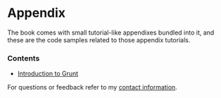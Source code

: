 # Appendix

The book comes with small tutorial-like appendixes bundled into it, and these are the code samples related to those appendix tutorials.

### Contents

- [Introduction to Grunt](https://github.com/bevacqua/buildfirst/tree/master/appendixes/introduction-to-grunt)

For questions or feedback refer to my [contact information](https://github.com/bevacqua/buildfirst#feedback).
